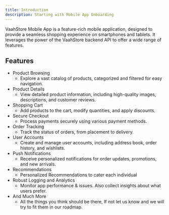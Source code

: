 ```yaml
---
title: Introduction
description: Starting with Mobile App Onboarding
---
```


VaahStore Mobile App is a feature-rich mobile application, designed to provide a seamless shopping experience on smartphones and tablets. It leverages the power of the VaahStore backend API to offer a wide range of features.

## Features

- Product Browsing
  - Explore a vast catalog of products, categorized and filtered for easy navigation.
- Product Details
  - View detailed product information, including high-quality images, descriptions, and customer reviews.
- Shopping Cart
  - Add products to the cart, modify quantities, and apply discounts.
- Secure Checkout
  - Process payments securely using various payment methods.
- Order Tracking
  - Track the status of orders, from placement to delivery.
- User Accounts
  - Create and manage user accounts, including address book, order history, and wishlists.
- Push Notifications
  - Receive personalized notifications for order updates, promotions, and new arrivals.
- Recommendations
  - Personalized Recommendations to cater each individual
- Robust Logging and Analytics
  - Monitor app performance & issues. Also collect insights about what users prefer.
- And Much More
  - All the things you think should be there, If not let us know and we will try to fit them in our roadmap.
